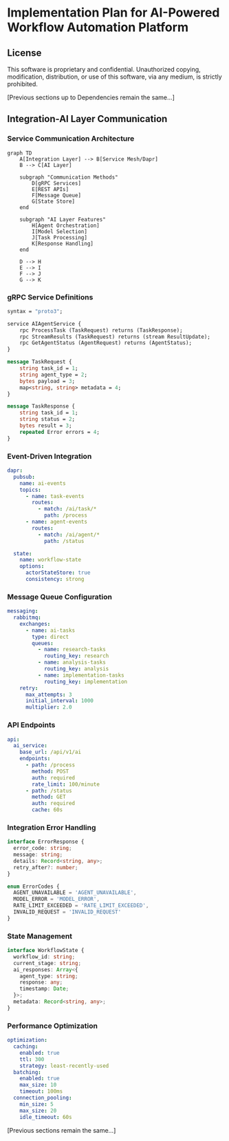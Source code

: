 # Implementation Plan for AI-Powered Workflow Automation Platform

## License

This software is proprietary and confidential. Unauthorized copying, modification, distribution, or use of this software, via any medium, is strictly prohibited.

[Previous sections up to Dependencies remain the same...]

## Integration-AI Layer Communication

### Service Communication Architecture

```mermaid
graph TD
    A[Integration Layer] --> B[Service Mesh/Dapr]
    B --> C[AI Layer]
    
    subgraph "Communication Methods"
        D[gRPC Services]
        E[REST APIs]
        F[Message Queue]
        G[State Store]
    end
    
    subgraph "AI Layer Features"
        H[Agent Orchestration]
        I[Model Selection]
        J[Task Processing]
        K[Response Handling]
    end
    
    D --> H
    E --> I
    F --> J
    G --> K
```

### gRPC Service Definitions
```protobuf
syntax = "proto3";

service AIAgentService {
    rpc ProcessTask (TaskRequest) returns (TaskResponse);
    rpc StreamResults (TaskRequest) returns (stream ResultUpdate);
    rpc GetAgentStatus (AgentRequest) returns (AgentStatus);
}

message TaskRequest {
    string task_id = 1;
    string agent_type = 2;
    bytes payload = 3;
    map<string, string> metadata = 4;
}

message TaskResponse {
    string task_id = 1;
    string status = 2;
    bytes result = 3;
    repeated Error errors = 4;
}
```

### Event-Driven Integration
```yaml
dapr:
  pubsub:
    name: ai-events
    topics:
      - name: task-events
        routes:
          - match: /ai/task/*
            path: /process
      - name: agent-events
        routes:
          - match: /ai/agent/*
            path: /status

  state:
    name: workflow-state
    options:
      actorStateStore: true
      consistency: strong
```

### Message Queue Configuration
```yaml
messaging:
  rabbitmq:
    exchanges:
      - name: ai-tasks
        type: direct
        queues:
          - name: research-tasks
            routing_key: research
          - name: analysis-tasks
            routing_key: analysis
          - name: implementation-tasks
            routing_key: implementation
    retry:
      max_attempts: 3
      initial_interval: 1000
      multiplier: 2.0
```

### API Endpoints
```yaml
api:
  ai_service:
    base_url: /api/v1/ai
    endpoints:
      - path: /process
        method: POST
        auth: required
        rate_limit: 100/minute
      - path: /status
        method: GET
        auth: required
        cache: 60s
```

### Integration Error Handling
```typescript
interface ErrorResponse {
  error_code: string;
  message: string;
  details: Record<string, any>;
  retry_after?: number;
}

enum ErrorCodes {
  AGENT_UNAVAILABLE = 'AGENT_UNAVAILABLE',
  MODEL_ERROR = 'MODEL_ERROR',
  RATE_LIMIT_EXCEEDED = 'RATE_LIMIT_EXCEEDED',
  INVALID_REQUEST = 'INVALID_REQUEST'
}
```

### State Management
```typescript
interface WorkflowState {
  workflow_id: string;
  current_stage: string;
  ai_responses: Array<{
    agent_type: string;
    response: any;
    timestamp: Date;
  }>;
  metadata: Record<string, any>;
}
```

### Performance Optimization
```yaml
optimization:
  caching:
    enabled: true
    ttl: 300
    strategy: least-recently-used
  batching:
    enabled: true
    max_size: 10
    timeout: 100ms
  connection_pooling:
    min_size: 5
    max_size: 20
    idle_timeout: 60s
```

[Previous sections remain the same...]
